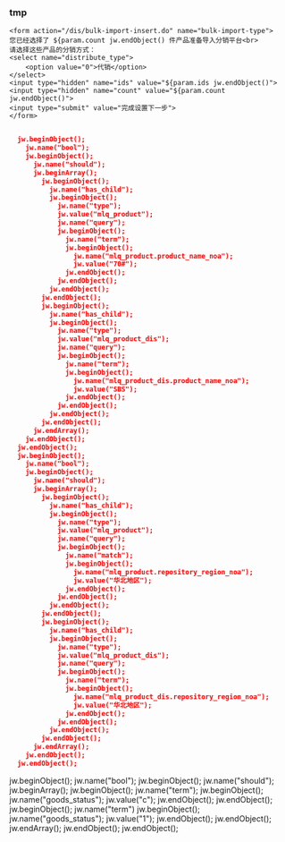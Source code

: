 ### tmp
```
<form action="/dis/bulk-import-insert.do" name="bulk-import-type">
您已经选择了 ${param.count jw.endObject() 件产品准备导入分销平台<br>
请选择这些产品的分销方式：
<select name="distribute_type">
    <option value="0">代销</option>
</select>
<input type="hidden" name="ids" value="${param.ids jw.endObject()">
<input type="hidden" name="count" value="${param.count jw.endObject()">
<input type="submit" value="完成设置下一步">
</form>
```

```json

  jw.beginObject();
    jw.name("bool");
    jw.beginObject();
      jw.name("should");
      jw.beginArray();
        jw.beginObject();
          jw.name("has_child");
          jw.beginObject();
            jw.name("type");
            jw.value("mlq_product");
            jw.name("query");
            jw.beginObject();
              jw.name("term");
              jw.beginObject();
                jw.name("mlq_product.product_name_noa");
                jw.value("70#");
              jw.endObject();
            jw.endObject();
          jw.endObject();
        jw.endObject();
        jw.beginObject();
          jw.name("has_child");
          jw.beginObject();
            jw.name("type");
            jw.value("mlq_product_dis");
            jw.name("query");
            jw.beginObject();
              jw.name("term");
              jw.beginObject();
                jw.name("mlq_product_dis.product_name_noa");
                jw.value("SBS");
              jw.endObject();
            jw.endObject();
          jw.endObject();
        jw.endObject();
      jw.endArray();
    jw.endObject();
  jw.endObject();
  jw.beginObject();
    jw.name("bool");
    jw.beginObject();
      jw.name("should");
      jw.beginArray();
        jw.beginObject();
          jw.name("has_child");
          jw.beginObject();
            jw.name("type");
            jw.value("mlq_product");
            jw.name("query");
            jw.beginObject();
              jw.name("match");
              jw.beginObject();
                jw.name("mlq_product.repository_region_noa");
                jw.value("华北地区");
              jw.endObject();
            jw.endObject();
          jw.endObject();
        jw.endObject();
        jw.beginObject();
          jw.name("has_child");
          jw.beginObject();
            jw.name("type");
            jw.value("mlq_product_dis");
            jw.name("query");
            jw.beginObject();
              jw.name("term");
              jw.beginObject();
                jw.name("mlq_product_dis.repository_region_noa");
                jw.value("华北地区");
              jw.endObject();
            jw.endObject();
          jw.endObject();
        jw.endObject();
      jw.endArray();
    jw.endObject();
  jw.endObject();
  ```



jw.beginObject();
  jw.name("bool");
  jw.beginObject();
    jw.name("should");
    jw.beginArray();
      jw.beginObject();
        jw.name("term");
        jw.beginObject();
          jw.name("goods_status");
          jw.value("c");
        jw.endObject();
      jw.endObject();
      jw.beginObject();
        jw.name("term") jw.beginObject();
          jw.name("goods_status");
          jw.value("1");
        jw.endObject();
      jw.endObject();
    jw.endArray();
  jw.endObject();
jw.endObject();

